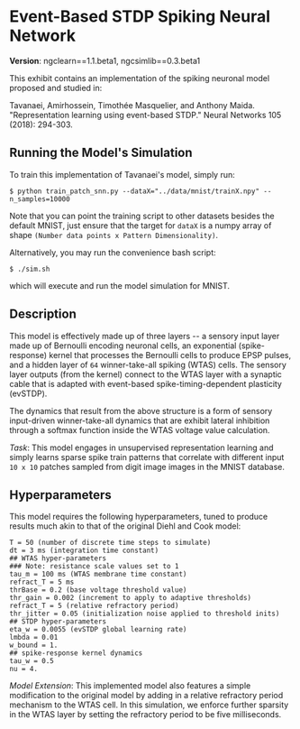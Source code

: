 # Event-Based STDP Spiking Neural Network

<b>Version</b>: ngclearn==1.1.beta1, ngcsimlib==0.3.beta1

This exhibit contains an implementation of the spiking neuronal model proposed
and studied in:

Tavanaei, Amirhossein, Timothée Masquelier, and Anthony Maida.
"Representation learning using event-based STDP." Neural Networks 105
(2018): 294-303.

## Running the Model's Simulation

To train this implementation of Tavanaei's model, simply run:

```console
$ python train_patch_snn.py --dataX="../data/mnist/trainX.npy" --n_samples=10000
```

Note that you can point the training script to other datasets besides the
default MNIST, just ensure that the target for `dataX` is a numpy array of
shape `(Number data points x Pattern Dimensionality)`.

Alternatively, you may run the convenience bash script:

```console
$ ./sim.sh
```

which will execute and run the model simulation for MNIST.

<!--
<p align="center">
  <img height="350" src="fig/evstdp_arch.jpg"><br>
  <i>Visual depiction of the DC-SNN architecture.</i>
</p>

This model is also discussed in the ngc-learn
<a href="https://ngc-learn.readthedocs.io/en/latest/museum/snn_patches.html">documentation</a>.
-->

## Description

This model is effectively made up of three layers -- a sensory input layer made up
of Bernoulli encoding neuronal cells, an exponential (spike-response) kernel that processes 
the Bernoulli cells to produce EPSP pulses, and a hidden layer of `64` winner-take-all 
spiking (WTAS) cells. The sensory layer outputs (from the kernel) 
connect to the WTAS layer with a synaptic cable that is adapted with event-based
spike-timing-dependent plasticity (evSTDP). 

The dynamics that result from the above structure is a form of sensory input-driven
winner-take-all dynamics that are exhibit lateral inhibition through 
a softmax function inside the WTAS voltage value calculation.

<i>Task</i>: This model engages in unsupervised representation learning and simply
learns sparse spike train patterns that correlate with different input `10 x 10` 
patches sampled from digit image images in the MNIST database.

## Hyperparameters

This model requires the following hyperparameters, tuned to produce results much akin
to that of the original Diehl and Cook model:

```
T = 50 (number of discrete time steps to simulate)
dt = 3 ms (integration time constant)
## WTAS hyper-parameters
### Note: resistance scale values set to 1
tau_m = 100 ms (WTAS membrane time constant)
refract_T = 5 ms
thrBase = 0.2 (base voltage threshold value)
thr_gain = 0.002 (increment to apply to adaptive thresholds)
refract_T = 5 (relative refractory period)
thr_jitter = 0.05 (initialization noise applied to threshold inits)
## STDP hyper-parameters
eta_w = 0.0055 (evSTDP global learning rate)
lmbda = 0.01
w_bound = 1.
## spike-response kernel dynamics
tau_w = 0.5 
nu = 4.
```

<i>Model Extension</i>: This implemented model also features a simple 
modification to the original model by adding in a relative refractory 
period mechanism to the WTAS cell. In this simulation, we enforce 
further sparsity in the WTAS layer by setting the refractory period 
to be five milliseconds.
